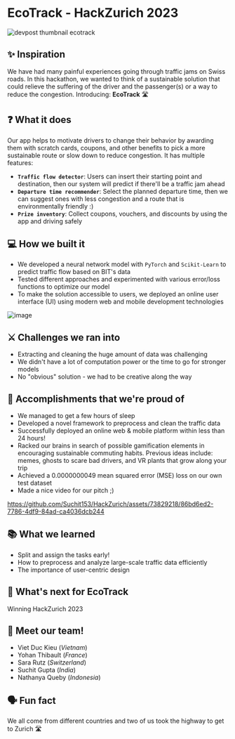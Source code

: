 # EcoTrack - HackZurich 2023

![devpost thumbnail ecotrack](https://github.com/Suchit153/HackZurich/assets/73829218/9955c34d-cb22-41bf-980c-1b02683c2138)

## ✨ Inspiration
We have had many painful experiences going through traffic jams on Swiss roads. In this hackathon, we wanted to think of a sustainable solution that could relieve the suffering of the driver and the passenger(s) or a way to reduce the congestion. Introducing: **EcoTrack** 🛣️

## ❓ What it does
Our app helps to motivate drivers to change their behavior by awarding them with scratch cards, coupons, and other benefits to pick a more sustainable route or slow down to reduce congestion.
It has multiple features:
- **`Traffic flow detector`**: Users can insert their starting point and destination, then our system will predict if there'll be a traffic jam ahead
- **`Departure time recommender`**: Select the planned departure time, then we can suggest ones with less congestion and a route that is environmentally friendly :)
- **`Prize inventory`**: Collect coupons, vouchers, and discounts by using the app and driving safely

## 💻 How we built it
- We developed a neural network model with `PyTorch` and `Scikit-Learn` to predict traffic flow based on BIT's data
- Tested different approaches and experimented with various error/loss functions to optimize our model
- To make the solution accessible to users, we deployed an online user interface (UI) using modern web and mobile development technologies

![image](https://github.com/Suchit153/HackZurich/assets/73829218/1d44e2fa-cf7f-404b-b070-6c3381cd7e3a)

## ⚔️ Challenges we ran into
- Extracting and cleaning the huge amount of data was challenging
- We didn't have a lot of computation power or the time to go for stronger models
- No "obvious" solution - we had to be creative along the way

## 🏅 Accomplishments that we're proud of
- We managed to get a few hours of sleep
- Developed a novel framework to preprocess and clean the traffic data
- Successfully deployed an online web & mobile platform within less than 24 hours!
- Racked our brains in search of possible gamification elements in encouraging sustainable commuting habits. Previous ideas include: memes, ghosts to scare bad drivers, and VR plants that grow along your trip
- Achieved a 0.0000000049 mean squared error (MSE) loss on our own test dataset
- Made a nice video for our pitch ;)

https://github.com/Suchit153/HackZurich/assets/73829218/86bd6ed2-7786-4df9-84ad-ca4036dcb244

## 📚 What we learned
- Split and assign the tasks early!
- How to preprocess and analyze large-scale traffic data efficiently
- The importance of user-centric design

## 🔮 What's next for EcoTrack
Winning HackZurich 2023

## 🤗 Meet our team!
- Viet Duc Kieu (_Vietnam_)
- Yohan Thibault (_France_)
- Sara Rutz (_Switzerland_)
- Suchit Gupta (_India_)
- Nathanya Queby (_Indonesia_)

## 🗣️ Fun fact
We all come from different countries and two of us took the highway to get to Zurich 🛣️
